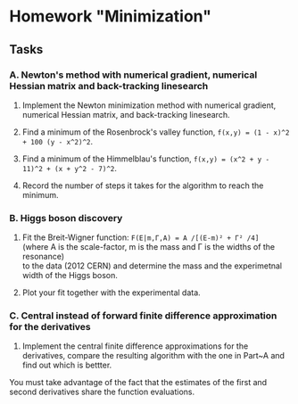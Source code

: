 # Homework "Minimization"

## Tasks

### A. Newton's method with numerical gradient, numerical Hessian matrix and back-tracking linesearch

1. Implement the Newton minimization method with numerical gradient, numerical Hessian matrix, and back-tracking linesearch.

2. Find a minimum of the Rosenbrock's valley function, `f(x,y) = (1 - x)^2 + 100 (y - x^2)^2`.

3. Find a minimum of the Himmelblau's function, `f(x,y) = (x^2 + y - 11)^2 + (x + y^2 - 7)^2`.

4. Record the number of steps it takes for the algorithm to reach the minimum.

### B. Higgs boson discovery

1. Fit the Breit-Wigner function: `F(E|m,Γ,A) = A /[(E-m)² + Γ² /4]`  
   (where A is the scale-factor, m is the mass and Γ is the widths of the resonance)  
   to the data (2012 CERN) and determine the mass and the experimetnal width of the Higgs boson.

2. Plot your fit together with the experimental data.

### C. Central instead of forward finite difference approximation for the derivatives

1. Implement the central finite difference approximations for the derivatives, compare the resulting algorithm with the one in Part~A and find out which is bettter.  

You must take advantage of the fact that the estimates of the first and second derivatives share the function evaluations.
